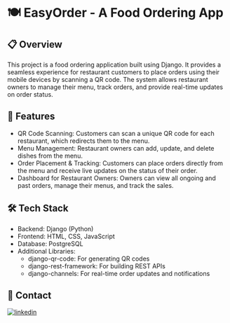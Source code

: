 # 🍽️ EasyOrder - A Food Ordering App
## 📋 Overview
This project is a food ordering application built using Django. It provides a seamless experience for restaurant customers to place orders using their mobile devices by scanning a QR code. The system allows restaurant owners to manage their menu, track orders, and provide real-time updates on order status.

## 🚀 Features
- QR Code Scanning: Customers can scan a unique QR code for each restaurant, which redirects them to the menu.
- Menu Management: Restaurant owners can add, update, and delete dishes from the menu.
- Order Placement & Tracking: Customers can place orders directly from the menu and receive live updates on the status of their order.
- Dashboard for Restaurant Owners: Owners can view all ongoing and past orders, manage their menus, and track the sales.
## 🛠️ Tech Stack
- Backend: Django (Python)
- Frontend: HTML, CSS, JavaScript
- Database: PostgreSQL
- Additional Libraries:
  - django-qr-code: For generating QR codes
  - django-rest-framework: For building REST APIs
  - django-channels: For real-time order updates and notifications
## 📧 Contact
[![linkedin](https://img.shields.io/badge/linkedin-0A66C2?style=for-the-badge&logo=linkedin&logoColor=white)](https://www.linkedin.com/in/abdullah-bashir-yasmin-719a1b111)


